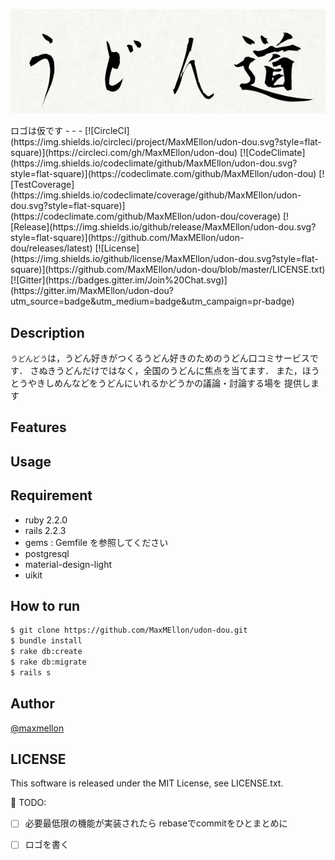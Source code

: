 <p align="center">
  <img src="./public/logo.png">
</p>
ロゴは仮です
- - -
[![CircleCI](https://img.shields.io/circleci/project/MaxMEllon/udon-dou.svg?style=flat-square)](https://circleci.com/gh/MaxMEllon/udon-dou)
[![CodeClimate](https://img.shields.io/codeclimate/github/MaxMEllon/udon-dou.svg?style=flat-square)](https://codeclimate.com/github/MaxMEllon/udon-dou)
[![TestCoverage](https://img.shields.io/codeclimate/coverage/github/MaxMEllon/udon-dou.svg?style=flat-square)](https://codeclimate.com/github/MaxMEllon/udon-dou/coverage)
[![Release](https://img.shields.io/github/release/MaxMEllon/udon-dou.svg?style=flat-square)](https://github.com/MaxMEllon/udon-dou/releases/latest)
[![License](https://img.shields.io/github/license/MaxMEllon/udon-dou.svg?style=flat-square)](https://github.com/MaxMEllon/udon-dou/blob/master/LICENSE.txt)
[![Gitter](https://badges.gitter.im/Join%20Chat.svg)](https://gitter.im/MaxMEllon/udon-dou?utm_source=badge&utm_medium=badge&utm_campaign=pr-badge)

## Description

`うどんどう`は，うどん好きがつくるうどん好きのためのうどん口コミサービスです．
さぬきうどんだけではなく，全国のうどんに焦点を当てます．
また，ほうとうやきしめんなどをうどんにいれるかどうかの議論・討論する場を
提供します

## Features

## Usage

## Requirement

- ruby  2.2.0
- rails 2.2.3
- gems : Gemfile を参照してください
- postgresql
- material-design-light
- uikit

## How to run

```sh
$ git clone https://github.com/MaxMEllon/udon-dou.git
$ bundle install
$ rake db:create
$ rake db:migrate
$ rails s
```

## Author

[@maxmellon](https://github.com/MaxMEllon)

## LICENSE

This software is released under the MIT License, see LICENSE.txt.

:memo: TODO:

- [ ] 必要最低限の機能が実装されたら rebaseでcommitをひとまとめに
- [ ] ロゴを書く

